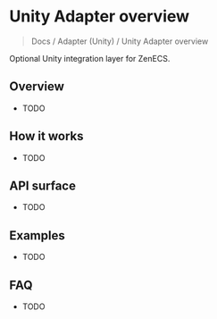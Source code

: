 # Unity Adapter overview

> Docs / Adapter (Unity) / Unity Adapter overview

Optional Unity integration layer for ZenECS.

## Overview

- TODO

## How it works

- TODO

## API surface

- TODO

## Examples

- TODO

## FAQ

- TODO
